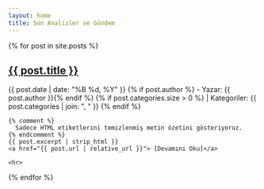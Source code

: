 ```yaml
---
layout: home
title: Son Analizler ve Gündem 
---
```


<div class="posts-list">
{% for post in site.posts %}
  <div class="post-item">
    <h2 class="post-title">
      <a href="{{ post.url | relative_url }}">{{ post.title }}</a>
    </h2>
    <p class="post-meta">
      <time datetime="{{ post.date | date_to_xmlschema }}">{{ post.date | date: "%B %d, %Y" }}</time>
      {% if post.author %} - Yazar: {{ post.author }}{% endif %}
      {% if post.categories.size > 0 %} | Kategoriler: {{ post.categories | join: ", " }} {% endif %}
    </p>
    
    {% comment %} 
      Sadece HTML etiketlerini temizlenmiş metin özetini gösteriyoruz.
    {% endcomment %}
    {{ post.excerpt | strip_html }}
    <a href="{{ post.url | relative_url }}"> [Devamını Oku]</a>
    
    <hr>
  </div>
{% endfor %}
</div>